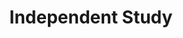 ---
layout: page_store
id: 15
title: Independent Study
details: 
contributors: 
 - bhavnan
facebookurl: 
permalink: /store/15
image: 15.jpg
---